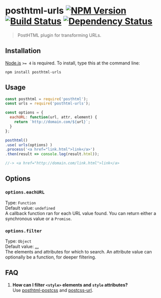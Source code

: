 # posthtml-urls [![NPM Version][npm-image]][npm-url] [![Build Status][travis-image]][travis-url] [![Dependency Status][david-image]][david-url]
> PostHTML plugin for transforming URLs.


## Installation

[Node.js](http://nodejs.org/) `>= 4` is required. To install, type this at the command line:

```shell
npm install posthtml-urls
```


## Usage

```js
const posthtml = require('posthtml');
const urls = require('posthtml-urls');

const options = {
  eachURL: function(url, attr, element) {
    return `http://domain.com/${url}`;
  }	
};

posthtml()
.use( urls(options) )
.process('<a href="link.html">link</a>')
.then(result => console.log(result.html));

//-> <a href="http://domain.com/link.html">link</a>
```


## Options

### `options.eachURL`
Type: `Function`  
Default value: `undefined`  
A callback function ran for each URL value found. You can return either a synchronous value or a `Promise`.

### `options.filter`
Type: `Object`  
Default value: […](https://github.com/posthtml/posthtml-urls/blob/master/lib/defaultOptions.js#L5-L29)  
The elements and attributes for which to search. An attribute value can optionally be a function, for deeper filtering.


## FAQ
1. **How can I filter `<style>` elements and `style` attributes?**  
Use [posthtml-postcss](https://npmjs.com/posthtml-postcss) and [postcss-url](https://npmjs.com/postcss-url).


[npm-image]: https://img.shields.io/npm/v/posthtml-urls.svg
[npm-url]: https://npmjs.org/package/posthtml-urls
[travis-image]: https://img.shields.io/travis/posthtml/posthtml-urls.svg
[travis-url]: https://travis-ci.org/posthtml/posthtml-urls
[david-image]: https://img.shields.io/david/posthtml/posthtml-urls.svg
[david-url]: https://david-dm.org/posthtml/posthtml-urls